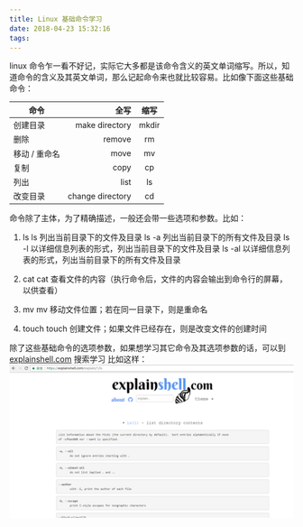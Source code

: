 ```yaml
---
title: Linux 基础命令学习
date: 2018-04-23 15:32:16
tags:
---
```

linux 命令乍一看不好记，实际它大多都是该命令含义的英文单词缩写。所以，知道命令的含义及其英文单词，那么记起命令来也就比较容易。比如像下面这些基础命令：

| 命令            | 全写             |  缩写     |
| --------        | -----:           | :----:    |
| 创建目录        | make directory   |   mkdir   |
| 删除            | remove           |   rm      |
| 移动 / 重命名   | move             |   mv      |
| 复制            | copy             |   cp      |
| 列出            | list             |   ls      |
| 改变目录        | change directory |   cd      |

命令除了主体，为了精确描述，一般还会带一些选项和参数。比如：

1. ls 
   ls 列出当前目录下的文件及目录
   ls -a 列出当前目录下的所有文件及目录
   ls -l 以详细信息列表的形式，列出当前目录下的文件及目录
   ls -al 以详细信息列表的形式，列出当前目录下的所有文件及目录

2. cat
   cat 查看文件的内容（执行命令后，文件的内容会输出到命令行的屏幕，以供查看）

3. mv
   mv 移动文件位置；若在同一目录下，则是重命名
 
4. touch
   touch 创建文件；如果文件已经存在，则是改变文件的创建时间

除了这些基础命令的选项参数，如果想学习其它命令及其选项参数的话，可以到 [explainshell.com](https://explainshell.com/) 搜索学习
比如这样：
![](./public/images/20180423-1.png)

